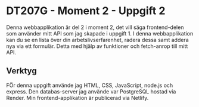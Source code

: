 # DT207G - Moment 2 - Uppgift 2

Denna webbapplikation är del 2 i moment 2, det vill säga frontend-delen som använder mitt API som jag skapade i uppgift 1. I denna webbapplikation kan du se en lista över din arbetslivserfarenhet, radera dessa samt addera nya via ett formulär. Detta med hjälp av funktioner och fetch-anrop till mitt API.

## Verktyg

FÖr denna uppgift använde jag HTML, CSS, JavaScript, node.js och express. Den databas-server jag använde var PostgreSQL hostad via Render. Min frontend-applikation är publicerad via Netlify.